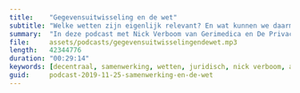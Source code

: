 ```yaml
---
title:    "Gegevensuitwisseling en de wet"
subtitle: "Welke wetten zijn eigenlijk relevant? En wat kunnen we daarmee?"
summary:  "In deze podcast met Nick Verboom van Gerimedica en De Privacyconsultant gaan we in op de juridische aspecten van gegevensuitwisseling in de zorg. Wat mag er allemaal wel en niet, en hoe moeten we die wetteksten lezen?"
file:     assets/podcasts/gegevensuitwisselingendewet.mp3
length:   42344776
duration: "00:29:14"
keywords: [decentraal, samenwerking, wetten, juridisch, nick verboom, avg, wabvpz, wgbo]
guid:     podcast-2019-11-25-samenwerking-en-de-wet
---
```

